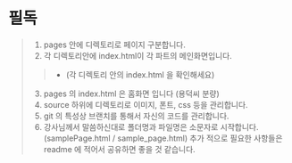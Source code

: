 # 필독
> 1. pages 안에 디렉토리로 페이지 구분합니다.
> 2. 각 디렉토리안에 index.html이 각 파트의 메인화면입니다.
>> * (각 디렉토리 안의 index.html 을 확인해세요)
> 3. pages 의 index.html 은 홈화면 입니다 (용덕씨 분량)
> 4. source 하위에 디렉토리로 이미지, 폰트, css 등을 관리합니다.
> 5. git 의 특성상 브랜치를 통해서 자신의 코드를 관리합니다.
> 6. 강사님께서 말씀하신대로 폴더명과 파일명은 소문자로 시작합니다.(samplePage.html  / sample_page.html)
> 추가 적으로 필요한 사항들은 readme 에 적어서 공유하면 좋을 것 같습니다.
